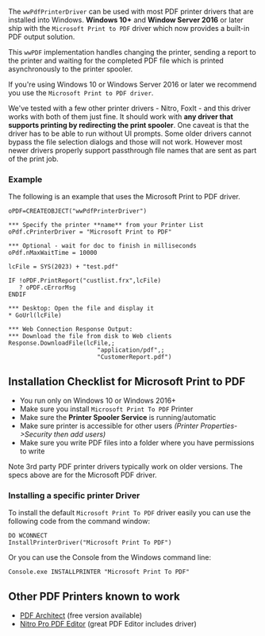 ﻿The `wwPdfPrinterDriver` can be used with most PDF printer drivers that are installed into Windows. **Windows 10+** and **Window Server 2016** or later ship with the `Microsoft Print to PDF` driver which now provides a built-in PDF output solution.This `wwPDF` implementation handles changing the printer, sending a report to the printer and waiting for the completed PDF file which is printed asynchronously to the printer spooler. If you're using Windows 10 or Windows Server 2016 or later we recommend you use the `Microsoft Print to PDF driver`. We've tested with a few other printer drivers - Nitro, FoxIt - and this driver works with both of them just fine. It should work with **any driver that supports printing by redirecting the print spooler**. One caveat is that the driver has to be able to run without UI prompts. Some older drivers cannot bypass the file selection dialogs and those will not work. However most newer drivers properly support passthrough file names that are sent as part of the print job.### ExampleThe following is an example that uses the Microsoft Print to PDF driver.```foxprooPDF=CREATEOBJECT("wwPdfPrinterDriver")     *** Specify the printer **name** from your Printer ListoPdf.cPrinterDriver = "Microsoft Print to PDF"*** Optional - wait for doc to finish in millisecondsoPdf.nMaxWaitTime = 10000lcFile = SYS(2023) + "test.pdf"IF !oPDF.PrintReport("custlist.frx",lcFile)   ? oPDF.cErrorMsgENDIF*** Desktop: Open the file and display it* GoUrl(lcFile)*** Web Connection Response Output:*** Download the file from disk to Web clientsResponse.DownloadFile(lcFile,;                         "application/pdf",;                         "CustomerReport.pdf")  ```## Installation Checklist for Microsoft Print to PDF* You run only on Windows 10 or Windows 2016+ * Make sure you install `Microsoft Print To PDF` Printer* Make sure the **Printer Spooler Service** is running/automatic* Make sure printer is accessible for other users*(Printer Properties->Security then add users)** Make sure you write PDF files into a folder where you have permissions to writeNote 3rd party PDF printer drivers typically work on older versions. The specs above are for the Microsoft PDF driver.### Installing a specific printer DriverTo install the default `Microsoft Print To PDF` driver easily you can use the following code from the command window:```foxproDO WCONNECTInstallPrinterDriver("Microsoft Print To PDF")```Or you can use the Console from the Windows command line:```Console.exe INSTALLPRINTER "Microsoft Print To PDF"```## Other PDF Printers known to work* [PDF Architect](https://www.pdfforge.org/)   (free version available)* [Nitro Pro PDF Editor](https://www.gonitro.com/)  (great PDF Editor includes driver)